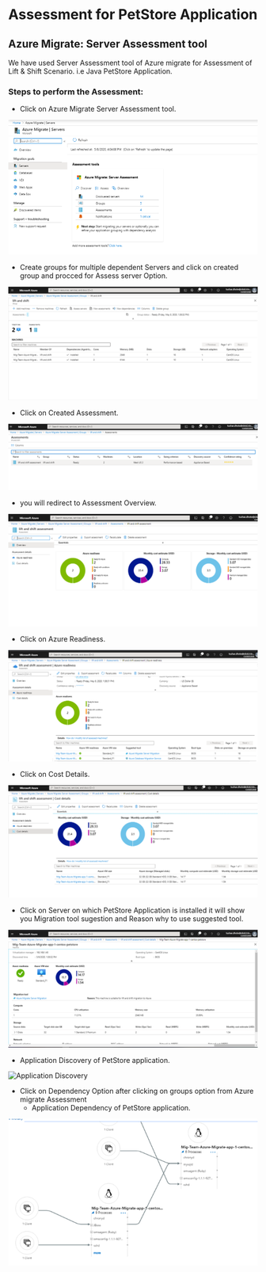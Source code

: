 # Assessment for PetStore Application
## Azure Migrate: Server Assessment tool
We have used Server Assessment tool of Azure migrate for Assessment of Lift & Shift Scenario. i.e Java PetStore Application.

### Steps to perform the Assessment:

* Click on Azure Migrate Server Assessment tool.

![Server Assessment tool](https://github.com/Click2Cloud/Azure-Migrate/blob/master/images/java-petstore/Server%20Assessment%20tool.png?raw=true)

* Create groups for multiple dependent Servers and click on created group and procced for Assess server Option.

![Create groups](https://github.com/Click2Cloud/Azure-Migrate/blob/master/images/java-petstore/Create%20group%20for%20multiple%20dependent%20servers%20and%20click%20on%20same.png?raw=true)

* Click on Created Assessment.

![Create Assessment](https://github.com/Click2Cloud/Azure-Migrate/blob/master/images/java-petstore/assess%20servers%20and%20create%20assessment.png?raw=true)

* you will redirect to Assessment Overview.

![Assessment overview](https://github.com/Click2Cloud/Azure-Migrate/blob/master/images/java-petstore/assessment%20overview.png?raw=true)

* Click on Azure Readiness.

![Azure Readiness](https://github.com/Click2Cloud/Azure-Migrate/blob/master/images/java-petstore/Azure%20readiness.png?raw=true)

* Click on Cost Details.

![Cost Details](https://github.com/Click2Cloud/Azure-Migrate/blob/master/images/java-petstore/Cost%20Details.png?raw=true)

* Click on Server on which PetStore Application is installed it will show you Migration tool sugestion and Reason why to use suggested tool.

![Assessment](https://github.com/Click2Cloud/Azure-Migrate/blob/master/images/java-petstore/Petstore%20App%20Assessment%20with%20migration%20tool%20suggestion%20and%20Reason.png?raw=true)

* Application Discovery of PetStore application.

![Application Discovery](https://octodex.github.com/images/yaktocat.png)

* Click on Dependency Option after clicking on groups option from Azure migrate Assessment 
    - Application Dependency of PetStore application.

![Application Dependency](https://github.com/Click2Cloud/Azure-Migrate/blob/master/images/java-petstore/Application%20Dependency.png?raw=true)